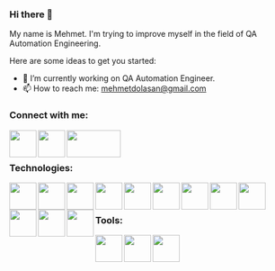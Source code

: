 ### Hi there 👋

My name is Mehmet. I'm trying to improve myself in the field of QA Automation Engineering.

<!--
**mehmetdolasan/mehmetdolasan** is a ✨ _special_ ✨ repository because its `README.md` (this file) appears on your GitHub profile.
-->
Here are some ideas to get you started:
- 🔭 I’m currently working on QA Automation Engineer.
- 📫 How to reach me: mehmetdolasan@gmail.com

### Connect with me:
<a href="https://www.linkedin.com/in/mehmetdolasan/"><img src="https://upload.wikimedia.org/wikipedia/commons/c/ca/LinkedIn_logo_initials.png" align="left" height="48" width="48"></a>

<a href="https://stackoverflow.com/users/19577546/mehmetdolasan"><img src="https://upload.wikimedia.org/wikipedia/commons/e/ef/Stack_Overflow_icon.svg" align="left" height="48" width="48"></a>

<a href="https://medium.com/@mehmetdolasan"><img src="https://miro.medium.com/v2/resize:fit:720/format:webp/1*jfdwtvU6V6g99q3G7gq7dQ.png" align="left" height="48" width="96"></a>

<br>
<br>

### Technologies:

<a href="https://www.w3schools.com/html/"><img src="https://brandslogos.com/wp-content/uploads/images/large/html5-logo.png" align="left" height="48" width="48"></a>
<a href="https://www.w3schools.com/css/"><img src="https://brandslogos.com/wp-content/uploads/images/large/css3-logo.png" align="left" height="48" width="48"></a>
<a href="https://www.java.com/"><img src="https://brandslogos.com/wp-content/uploads/images/large/java-logo-vector-1.svg" align="left" height="48" width="48"></a>
<a href="https://www.selenium.dev/"><img src="https://seeklogo.com/images/S/selenium-logo-DB9103D7CF-seeklogo.com.png" align="left" height="48" width="48"></a>
<a href="https://appium.io/docs/en/2.4/"><img src="https://w7.pngwing.com/pngs/372/674/png-transparent-appium-test-automation-software-testing-selenium-calabash-purple-violet-text.png" align="left" height="48" width="48"></a>
<a href="https://gauge.org/"><img src="https://brand.gauge.org/assets/images/gauge-bw-logo.png" align="left" height="48" width="48"></a>
<a href="https://maven.apache.org/"><img src="https://logowik.com/content/uploads/images/maven-apache3537.jpg" align="left" height="48" width="48"></a>
<a href="https://junit.org/junit5/"><img src="https://mkyong.com/wp-content/uploads/2016/05/junit-logo.png" align="left" height="48" width="48"></a>
<a href="https://testng.org/doc/"><img src="https://i0.wp.com/blog.knoldus.com/wp-content/uploads/2020/01/TESTNG.png?resize=1024%2C576&ssl=1" align="left" height="48" width="48"></a>
<a href="https://cucumber.io/"><img src="https://logowik.com/content/uploads/images/cucumber3822.jpg" align="left" height="48" width="48"></a>
<a href="https://www.docker.com/"><img src="https://www.docker.com/wp-content/uploads/2022/03/vertical-logo-monochromatic.png" align="left" height="48" width="48"></a>
<a href="https://www.jenkins.io/"><img src="https://w7.pngwing.com/pngs/86/834/png-transparent-jenkins-continuous-integration-logo-software-testing-sonarqube-others-text-logo-cartoon-thumbnail.png" align="left" height="48" width="48"></a>

<br>
<br>

### Tools: 
<a href="https://developer.apple.com/xcode/"><img src="https://is5-ssl.mzstatic.com/image/thumb/Purple112/v4/70/04/f2/7004f2e7-5a89-4d71-22e4-016c6a8594c1/Xcode-85-220-0-4-2x.png/1200x630bb.png" align="left" height="48" width="48"></a>

<a href="https://code.visualstudio.com/"><img src="https://upload.wikimedia.org/wikipedia/commons/thumb/9/9a/Visual_Studio_Code_1.35_icon.svg/2048px-Visual_Studio_Code_1.35_icon.svg.png" align="left" height="48" width="48"></a>

<a href="https://www.jetbrains.com/idea/"><img src="https://brandslogos.com/wp-content/uploads/images/large/intellij-idea-logo.png" align="left" height="48" width="48"></a>










